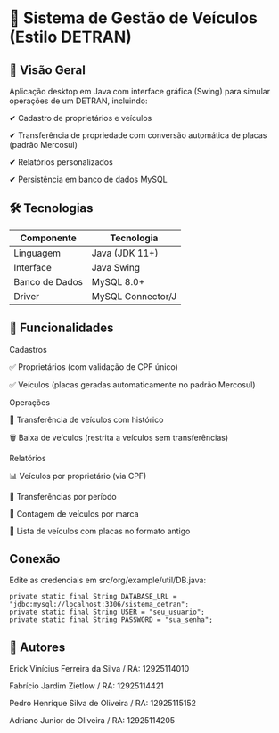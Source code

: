 # 🚗 Sistema de Gestão de Veículos (Estilo DETRAN)
## 📌 Visão Geral
Aplicação desktop em Java com interface gráfica (Swing) para simular operações de um DETRAN, incluindo:

✔ Cadastro de proprietários e veículos

✔ Transferência de propriedade com conversão automática de placas (padrão Mercosul)

✔ Relatórios personalizados

✔ Persistência em banco de dados MySQL

## 🛠️ Tecnologias
<table>
  <thead>
    <tr>
      <th>Componente</th>
      <th>Tecnologia</th>
    </tr>
  </thead>
  <tbody>
    <tr>
      <td>Linguagem </td>
      <td>Java (JDK 11+)</td>
    </tr>
    <tr>
      <td>Interface</td>
      <td>Java Swing</td>
    </tr>
      <tr>
      <td>Banco de Dados</td>
      <td>MySQL 8.0+</td>
    </tr>
      <tr>
      <td>Driver</td>
      <td>MySQL Connector/J</td>
    </tr>
  </tbody>
</table>

## 🎯 Funcionalidades
Cadastros


✅ Proprietários (com validação de CPF único)

✅ Veículos (placas geradas automaticamente no padrão Mercosul)

Operações


🔄 Transferência de veículos com histórico

🗑️ Baixa de veículos (restrita a veículos sem transferências)

Relatórios


📊 Veículos por proprietário (via CPF)

📅 Transferências por período

🚙 Contagem de veículos por marca

🔄 Lista de veículos com placas no formato antigo

## Conexão
   
Edite as credenciais em src/org/example/util/DB.java:

```
private static final String DATABASE_URL = "jdbc:mysql://localhost:3306/sistema_detran";  
private static final String USER = "seu_usuario";  
private static final String PASSWORD = "sua_senha";
```


## 👥 Autores

Erick Vinícius Ferreira da Silva / RA: 12925114010

Fabrício Jardim Zietlow / RA: 12925114421

Pedro Henrique Silva de Oliveira / RA: 12925115152

Adriano Junior de Oliveira / RA: 12925114205

